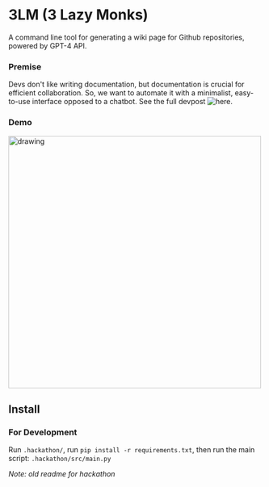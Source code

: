 # 3LM (3 Lazy Monks)

A command line tool for generating a wiki page for Github repositories, powered by GPT-4 API.

### Premise

Devs don't like writing documentation, but documentation is crucial for efficient collaboration. So, we want to automate it with a minimalist, easy-to-use interface opposed to a chatbot. See the full devpost ![here](https://devpost.com/software/3lm-3-lazy-monks).

### Demo
<!-- ![](3lm_demo.gif) -->
<img src="3lm_demo.gif" alt="drawing" width="500"/>


## Install

### For Development
Run `.hackathon/`, run `pip install -r requirements.txt`, then run the main script: `.hackathon/src/main.py`


*Note: old readme for hackathon*

